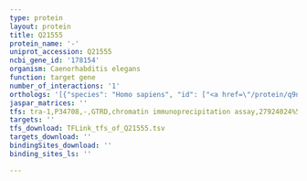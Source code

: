 ```yaml
---
type: protein
layout: protein
title: Q21555
protein_name: '-'
uniprot_accession: Q21555
ncbi_gene_id: '178154'
organism: Caenorhabditis elegans
function: target gene
number_of_interactions: '1'
orthologs: '[{"species": "Homo sapiens", "id": ["<a href=\"/protein/q9nwl6\">Q9NWL6</a>"]}, {"species": "Mus musculus", "id": ["<a href=\"/protein/q8bfs9\">Q8BFS9</a>"]}, {"species": "Rattus norvegicus", "id": ["D3ZWR3"]}, {"species": "Danio rerio", "id": ["<a href=\"/protein/b0v348\">B0V348</a>"]}, {"species": "Saccharomyces cerevisiae", "id": ["<a href=\"/protein/q04489\">Q04489</a>"]}]'
jaspar_matrices: ''
tfs: tra-1,P34708,-,GTRD,chromatin immunoprecipitation assay,27924024%5Buid%5D,No
targets: ''
tfs_download: TFLink_tfs_of_Q21555.tsv
targets_download: ''
bindingSites_download: ''
binding_sites_ls: ''

---
```

